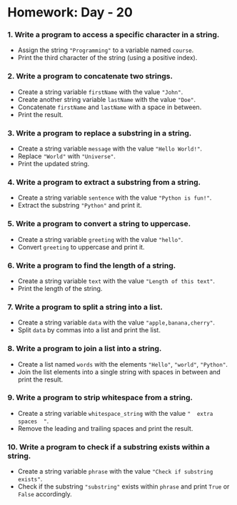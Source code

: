 # Homework: Day - 20

### 1. Write a program to access a specific character in a string.
- Assign the string `"Programming"` to a variable named `course`.
- Print the third character of the string (using a positive index).

### 2. Write a program to concatenate two strings.
- Create a string variable `firstName` with the value `"John"`.
- Create another string variable `lastName` with the value `"Doe"`.
- Concatenate `firstName` and `lastName` with a space in between.
- Print the result.

### 3. Write a program to replace a substring in a string.
- Create a string variable `message` with the value `"Hello World!"`.
- Replace `"World"` with `"Universe"`.
- Print the updated string.

### 4. Write a program to extract a substring from a string.
- Create a string variable `sentence` with the value `"Python is fun!"`.
- Extract the substring `"Python"` and print it.

### 5. Write a program to convert a string to uppercase.
- Create a string variable `greeting` with the value `"hello"`.
- Convert `greeting` to uppercase and print it.

### 6. Write a program to find the length of a string.
- Create a string variable `text` with the value `"Length of this text"`.
- Print the length of the string.

### 7. Write a program to split a string into a list.
- Create a string variable `data` with the value `"apple,banana,cherry"`.
- Split `data` by commas into a list and print the list.

### 8. Write a program to join a list into a string.
- Create a list named `words` with the elements `"Hello"`, `"world"`, `"Python"`.
- Join the list elements into a single string with spaces in between and print the result.

### 9. Write a program to strip whitespace from a string.
- Create a string variable `whitespace_string` with the value `"  extra spaces  "`.
- Remove the leading and trailing spaces and print the result.

### 10. Write a program to check if a substring exists within a string.
- Create a string variable `phrase` with the value `"Check if substring exists"`.
- Check if the substring `"substring"` exists within `phrase` and print `True` or `False` accordingly.
